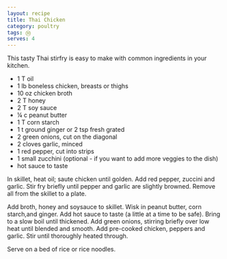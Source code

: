 ```yaml
---
layout: recipe
title: Thai Chicken
category: poultry
tags: ㉚
serves: 4
---
```

This tasty Thai stirfry is easy to make with common ingredients in your kitchen.

- 1 T oil
- 1 lb boneless chicken, breasts or thighs
- 10 oz chicken broth
- 2 T honey
- 2 T soy sauce 
- ¼ c peanut butter
- 1 T corn starch
- 1 t ground ginger or 2 tsp fresh grated
- 2 green onions, cut on the diagonal
- 2 cloves garlic, minced
- 1 red pepper, cut into strips
- 1 small zucchini (optional -  if you want to add more veggies to the dish)
- hot sauce to taste


In skillet, heat oil; saute chicken until golden. Add red pepper, zuccini and garlic.  Stir fry briefly until pepper and garlic are slightly browned.  Remove all from the skillet to a plate.

Add broth, honey and soysauce to skillet. Wisk in peanut butter, corn starch,and ginger. Add hot sauce to taste (a little at a time to be safe). Bring to a slow boil until thickened.  Add green onions, stirring briefly over low
heat until blended and smooth. Add pre-cooked chicken, peppers and garlic. Stir until thoroughly heated through. 

Serve on a bed of rice or rice noodles.
